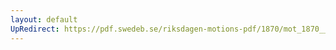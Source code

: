 ```yaml
---
layout: default
UpRedirect: https://pdf.swedeb.se/riksdagen-motions-pdf/1870/mot_1870__ak__00233/mot_1870__ak__00233_002.pdf
---
```

